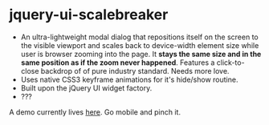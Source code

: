 jquery-ui-scalebreaker
============================

- An ultra-lightweight modal dialog that repositions itself on the screen to the visible viewport and scales back to device-width element size while user is browser zooming into the page. It **stays the same size and in the same position as if the zoom never happened**. Features a click-to-close backdrop of of pure industry standard. Needs more love.
- Uses native CSS3 keyframe animations for it's hide/show routine.
- Built upon the jQuery UI widget factory.
- ???

A demo currently lives [here](http://mystrd.at/testing/jq-scalebreaker/demo/). Go mobile and pinch it.
